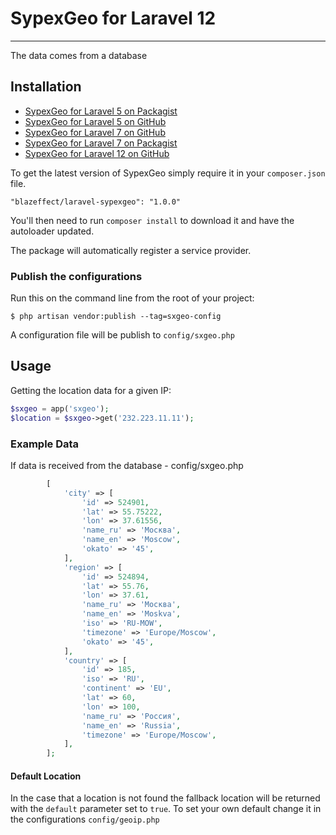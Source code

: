 # SypexGeo for Laravel 12

----------

The data comes from a database


## Installation

- [SypexGeo for Laravel 5 on Packagist](https://packagist.org/packages/scriptixru/sypexgeo)
- [SypexGeo for Laravel 5 on GitHub](https://github.com/scriptixru/sypexgeo)
- [SypexGeo for Laravel 7 on GitHub](https://github.com/default-089/sxgeo)
- [SypexGeo for Laravel 7 on Packagist](https://packagist.org/packages/default-089/sxgeo)
- [SypexGeo for Laravel 12 on GitHub](https://github.com/BlazEffect/laravel-SypexGeo)

To get the latest version of SypexGeo simply require it in your `composer.json` file.

~~~
"blazeffect/laravel-sypexgeo": "1.0.0"
~~~

You'll then need to run `composer install` to download it and have the autoloader updated.

The package will automatically register a service provider.

### Publish the configurations

Run this on the command line from the root of your project:

~~~
$ php artisan vendor:publish --tag=sxgeo-config
~~~

A configuration file will be publish to `config/sxgeo.php`


## Usage


Getting the location data for a given IP:

```php
$sxgeo = app('sxgeo');
$location = $sxgeo->get('232.223.11.11');
```

### Example Data

If data is received from the database - config/sxgeo.php
```php
        [
            'city' => [
                'id' => 524901,
                'lat' => 55.75222,
                'lon' => 37.61556,
                'name_ru' => 'Москва',
                'name_en' => 'Moscow',
                'okato' => '45',
            ],
            'region' => [
                'id' => 524894,
                'lat' => 55.76,
                'lon' => 37.61,
                'name_ru' => 'Москва',
                'name_en' => 'Moskva',
                'iso' => 'RU-MOW',
                'timezone' => 'Europe/Moscow',
                'okato' => '45',
            ],
            'country' => [
                'id' => 185,
                'iso' => 'RU',
                'continent' => 'EU',
                'lat' => 60,
                'lon' => 100,
                'name_ru' => 'Россия',
                'name_en' => 'Russia',
                'timezone' => 'Europe/Moscow',
            ],
        ];
```

#### Default Location

In the case that a location is not found the fallback location will be returned with the `default` parameter set to `true`. To set your own default change it in the configurations `config/geoip.php`





